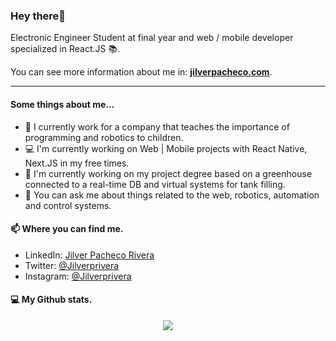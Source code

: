 ### Hey there👋

Electronic Engineer Student at final year and web / mobile developer specialized in React.JS 📚.

You can see more information about me in: <b>[jilverpacheco.com](https://jilverpacheco.vercel.app/)</b>. 

***
#### Some things about me...
- 🦾 I currently work for a company that teaches the importance of programming and robotics to children.
- 💻 I'm currently working on Web | Mobile projects with React Native, Next.JS in my free times.
- 🥬 I'm currently working on my project degree based on a greenhouse connected to a real-time DB and virtual systems for tank filling.
- 💬 You can ask me about things related to the web, robotics, automation and control systems.

#### :mailbox: Where you can find me.
- LinkedIn: [Jilver Pacheco Rivera](https://www.linkedin.com/in/jilverprivera/)
- Twitter: [@Jilverprivera](https://twitter.com/Jilverprivera)
- Instagram: [@Jilverprivera](https://www.instagram.com/jilverprivera/)

#### :computer: My Github stats.
<p align="center">
  <img src="https://github-readme-stats.vercel.app/api/top-langs/?username=jilverprivera&hide=java,html&title_color=ffffff&text_color=c9cacc&icon_color=2bbc8a&bg_color=1d1f21"/>
</p>

